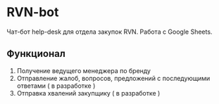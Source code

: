 # RVN-bot

Чат-бот help-desk для отдела закупок RVN. Работа с Google Sheets.

## Функционал

1. Получение ведущего менеджера по бренду
2. Отправление жалоб, вопросов, предложений с последующими ответами ( в разработке )
3. Отправка хвалений закупщику ( в разработке )
